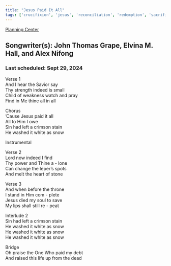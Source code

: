 ```yaml
---
title: "Jesus Paid It All"
tags: ['crucifixion', 'jesus', 'reconciliation', 'redemption', 'sacrifice']
---
```


[Planning Center](https://services.planningcenteronline.com/songs/12050114)

## Songwriter(s): John Thomas Grape, Elvina M. Hall, and Alex Nifong
### Last scheduled: Sept 29, 2024          

Verse 1  
And I hear the Savior say  
Thy strength indeed is small  
Child of weakness watch and pray  
Find in Me thine all in all  
  
Chorus  
’Cause Jesus paid it all  
All to Him I owe  
Sin had left a crimson stain  
He washed it white as snow  
  
Instrumental  
  
Verse 2  
Lord now indeed I find  
Thy power and Thine a - lone  
Can change the leper’s spots  
And melt the heart of stone  
  
  
Verse 3  
And when before the throne  
I stand in Him com - plete  
Jesus died my soul to save  
My lips shall still re - peat  
  
Interlude 2  
Sin had left a crimson stain  
He washed it white as snow  
He washed it white as snow  
He washed it white as snow  
  
Bridge  
Oh praise the One Who paid my debt  
And raised this life up from the dead
